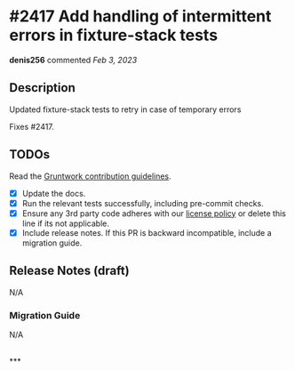 # #2417 Add handling of intermittent errors in fixture-stack tests

**denis256** commented *Feb 3, 2023*

<!-- Prepend '[WIP]' to the title if this PR is still a work-in-progress. Remove it when it is ready for review! -->

## Description
Updated fixture-stack tests to retry in case of temporary errors

Fixes #2417.

<!-- Description of the changes introduced by this PR. -->

## TODOs

Read the [Gruntwork contribution guidelines](https://gruntwork.notion.site/Gruntwork-Coding-Methodology-02fdcd6e4b004e818553684760bf691e).

- [x] Update the docs.
- [x] Run the relevant tests successfully, including pre-commit checks.
- [x] Ensure any 3rd party code adheres with our [license policy](https://www.notion.so/gruntwork/Gruntwork-licenses-and-open-source-usage-policy-f7dece1f780341c7b69c1763f22b1378) or delete this line if its not applicable.
- [x] Include release notes. If this PR is backward incompatible, include a migration guide.

## Release Notes (draft)

<!-- One-line description of the PR that can be included in the final release notes. -->
N/A

### Migration Guide

<!-- Important: If you made any backward incompatible changes, then you must write a migration guide! -->

N/A


<br />
***


